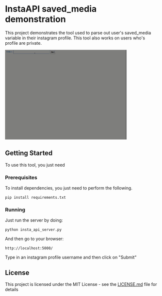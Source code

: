 
# InstaAPI saved_media demonstration

This project demonstrates the tool used to parse out user's saved_media variable in their instagram profile. This tool also works on users who's profile are private.

![Alt text](assets/gif_demo.gif?raw=true "Title")


## Getting Started

To use this tool, you just need 
### Prerequisites

To install dependencies, you just need to perform the following.
```
pip install requirements.txt
```

### Running

Just run the server by doing:

```
python insta_api_server.py
```

And then go to your browser:

```
http://localhost:5000/
```

Type in an instagram profile username and then click on "Submit"


## License

This project is licensed under the MIT License - see the [LICENSE.md](LICENSE.md) file for details

